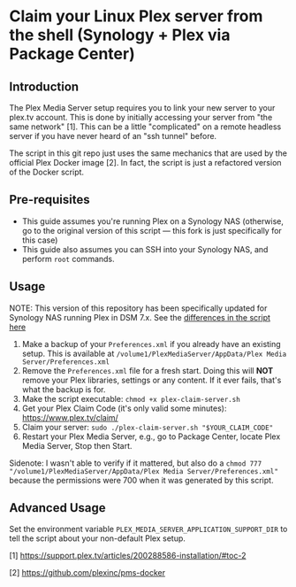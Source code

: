# Claim your Linux Plex server from the shell (Synology + Plex via Package Center)

## Introduction

The Plex Media Server setup requires you to link your new server to your plex.tv account. This is done by initially accessing your server from "the same network" [1]. This can be a little "complicated" on a remote headless server if you have never heard of an "ssh tunnel" before.

The script in this git repo just uses the same mechanics that are used by the official Plex Docker image [2]. In fact, the script is just a refactored version of the Docker script.

## Pre-requisites

- This guide assumes you're running Plex on a Synology NAS (otherwise, go to the original version of this script — this fork is just specifically for this case)
- This guide also assumes you can SSH into your Synology NAS, and perform `root` commands.

## Usage

NOTE: This version of this repository has been specifically updated for Synology NAS running Plex in DSM 7.x. See the [differences in the script here](https://github.com/jerieljan/plex-claim-server/blame/master/plex-claim-server.sh)

1. Make a backup of your `Preferences.xml` if you already have an existing setup. This is available at `/volume1/PlexMediaServer/AppData/Plex Media Server/Preferences.xml`
2. Remove the `Preferences.xml` file for a fresh start. Doing this will **NOT** remove your Plex libraries, settings or any content. If it ever fails, that's what the backup is for.
3. Make the script executable: `chmod +x plex-claim-server.sh`
4. Get your Plex Claim Code (it's only valid some minutes): https://www.plex.tv/claim/
5. Claim your server: `sudo ./plex-claim-server.sh "$YOUR_CLAIM_CODE"`
6. Restart your Plex Media Server, e.g., go to Package Center, locate Plex Media Server, Stop then Start.

Sidenote: I wasn't able to verify if it mattered, but also do a `chmod 777 "/volume1/PlexMediaServer/AppData/Plex Media Server/Preferences.xml"` because the permissions were 700 when it was generated by this script.

## Advanced Usage

Set the environment variable `PLEX_MEDIA_SERVER_APPLICATION_SUPPORT_DIR` to tell the script about your non-default Plex setup.

[1] https://support.plex.tv/articles/200288586-installation/#toc-2

[2] https://github.com/plexinc/pms-docker

